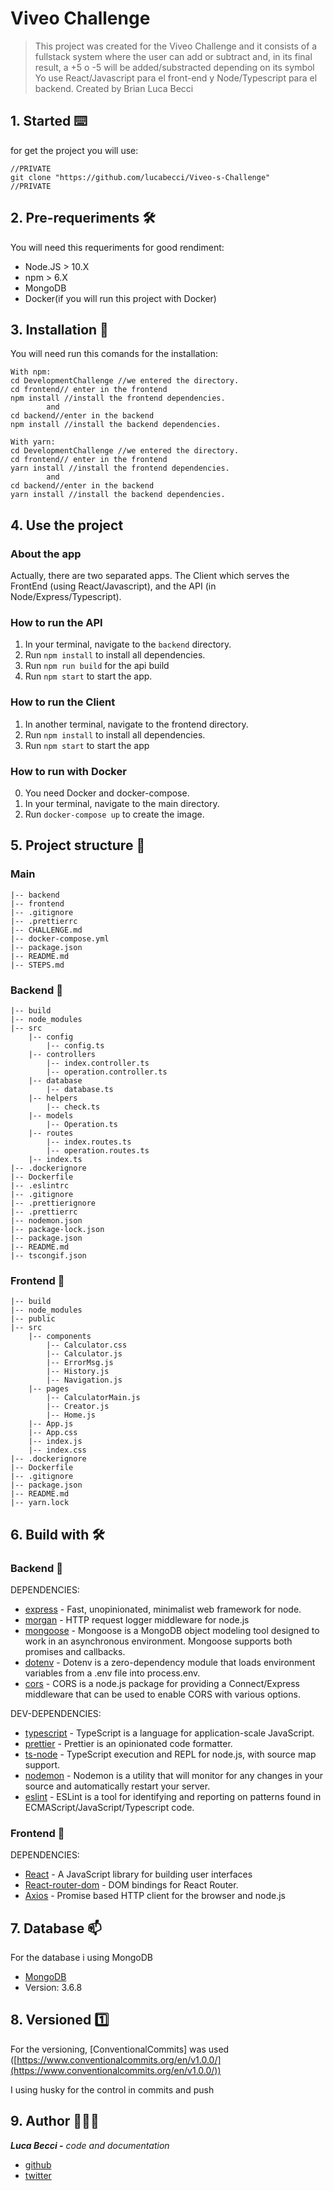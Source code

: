 # Viveo Challenge

> This project was created for the Viveo Challenge and it consists of a fullstack system where the user can add or subtract and, in its final result, a +5 o -5 will be added/substracted depending on its symbol
Yo use React/Javascript para el front-end y Node/Typescript para el backend.
> Created by Brian Luca Becci
## 1. Started ⌨️

for get the project you will use:

```tsx
//PRIVATE
git clone "https://github.com/lucabecci/Viveo-s-Challenge"
//PRIVATE
```

## 2. Pre-requeriments 🛠

You will need this requeriments for good rendiment:

- Node.JS > 10.X
- npm > 6.X
- MongoDB
- Docker(if you will run this project with Docker)

## 3. Installation 🔩

You will need run this comands for the installation:

```tsx
With npm: 
cd DevelopmentChallenge //we entered the directory.
cd frontend// enter in the frontend
npm install //install the frontend dependencies.
		and 
cd backend//enter in the backend
npm install //install the backend dependencies.

With yarn:
cd DevelopmentChallenge //we entered the directory.
cd frontend// enter in the frontend
yarn install //install the frontend dependencies.
		and 
cd backend//enter in the backend
yarn install //install the backend dependencies.
```

## 4. Use the project

### About the app

Actually, there are two separated apps. The Client which serves the FrontEnd (using React/Javascript), and the API (in Node/Express/Typescript).

### How to run the API

1. In your terminal, navigate to the `backend` directory.
2. Run `npm install` to install all dependencies.
3. Run `npm run build` for the api build
4. Run `npm start` to start the app.

### How to run the Client

1. In another terminal, navigate to the frontend directory.
2. Run `npm install` to install all dependencies.
3. Run `npm start` to start the app

### How to run with Docker
0. You need Docker and docker-compose.
1. In your terminal, navigate to the main directory.
2. Run `docker-compose up` to create the image.

## 5. Project structure 📁

### Main

```tsx
|-- backend
|-- frontend
|-- .gitignore
|-- .prettierrc
|-- CHALLENGE.md
|-- docker-compose.yml
|-- package.json
|-- README.md
|-- STEPS.md

```

### Backend 📂

```tsx
|-- build
|-- node_modules
|-- src
	|-- config
		|-- config.ts
	|-- controllers
		|-- index.controller.ts
		|-- operation.controller.ts
	|-- database
		|-- database.ts
	|-- helpers
		|-- check.ts
	|-- models
		|-- Operation.ts
	|-- routes
		|-- index.routes.ts
		|-- operation.routes.ts
	|-- index.ts
|-- .dockerignore
|-- Dockerfile
|-- .eslintrc
|-- .gitignore
|-- .prettierignore
|-- .prettierrc
|-- nodemon.json
|-- package-lock.json
|-- package.json
|-- README.md
|-- tscongif.json
```

### Frontend 📂

```tsx
|-- build
|-- node_modules
|-- public
|-- src
	|-- components
		|-- Calculator.css
		|-- Calculator.js
		|-- ErrorMsg.js
		|-- History.js
		|-- Navigation.js
	|-- pages
		|-- CalculatorMain.js
		|-- Creator.js
		|-- Home.js
	|-- App.js
	|-- App.css
	|-- index.js
	|-- index.css
|-- .dockerignore
|-- Dockerfile
|-- .gitignore
|-- package.json
|-- README.md
|-- yarn.lock

```

## 6. Build with 🛠

### Backend 🔧

DEPENDENCIES:

- [express](https://expressjs.com/) - Fast, unopinionated, minimalist web framework for node.
- [morgan](https://www.npmjs.com/package/morgan) - HTTP request logger middleware for node.js
- [mongoose](https://mongoosejs.com/) - Mongoose is a MongoDB object modeling tool designed to work in an asynchronous environment. Mongoose supports both promises and callbacks.
- [dotenv](https://www.npmjs.com/package/dotenv) - Dotenv is a zero-dependency module that loads environment variables from a .env file into process.env.
- [cors](https://www.npmjs.com/package/cors) - CORS is a node.js package for providing a Connect/Express middleware that can be used to enable CORS with various options.

DEV-DEPENDENCIES:

- [typescript](https://www.typescriptlang.org/) - TypeScript is a language for application-scale JavaScript.
- [prettier](https://prettier.io/) - Prettier is an opinionated code formatter.
- [ts-node](https://www.npmjs.com/package/ts-node) - TypeScript execution and REPL for node.js, with source map support.
- [nodemon](https://nodemon.io/) - Nodemon is a utility that will monitor for any changes in your source and automatically restart your server.
- [eslint](https://eslint.org/) - ESLint is a tool for identifying and reporting on patterns found in ECMAScript/JavaScript/Typescript code.

### Frontend 🔧

DEPENDENCIES:

- [React](https://reactjs.org/) - A JavaScript library for building user interfaces
- [React-router-dom](https://www.npmjs.com/package/react-router-dom) - DOM bindings for React Router.
- [Axios](https://github.com/axios/axios) - Promise based HTTP client for the browser and node.js

## 7. Database 📫

For the database i using MongoDB

- [MongoDB](https://www.mongodb.com/es)
- Version: 3.6.8

## 8. Versioned 1️⃣

For the versioning, [ConventionalCommits] was used ([https://www.conventionalcommits.org/en/v1.0.0/](https://www.conventionalcommits.org/en/v1.0.0/))

I using husky for the control in commits and push

## 9. Author 🙎🏻‍♂️

***Luca Becci -** code  and documentation*

- [github](https://github.com/lucabecci)
- [twitter](https://twitter.com/lucabecci)